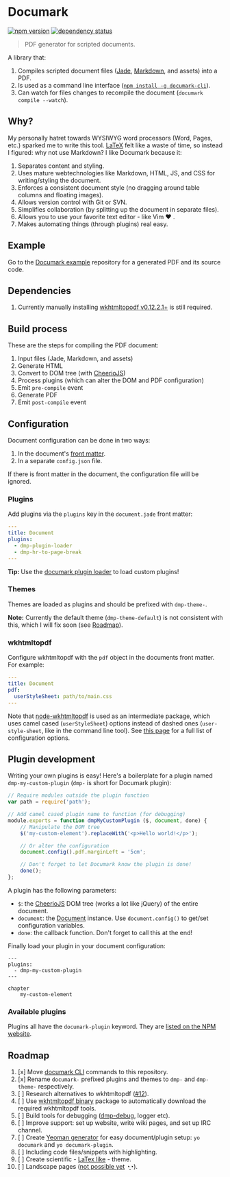 # Documark

[![npm version](https://badge.fury.io/js/documark.svg)](http://badge.fury.io/js/documark)
[![dependency status](https://david-dm.org/documark/documark.svg)](https://david-dm.org/documark)

> PDF generator for scripted documents.

A library that:

1. Compiles scripted document files ([Jade][jade], [Markdown][markdown], and assets) into a PDF.
2. Is used as a command line interface ([`npm install -g documark-cli`][documark-cli]).
3. Can watch for files changes to recompile the document (`documark compile --watch`).

## Why?

My personally hatret towards WYSIWYG word processors (Word, Pages, etc.) sparked me to write this tool. [LaTeX][latex] felt like a waste of time, so instead I figured: why not use Markdown? I like Documark because it:

1. Separates content and styling.
2. Uses mature webtechnologies like Markdown, HTML, JS, and CSS for writing/styling the document.
3. Enforces a consistent document style (no dragging around table columns and floating images).
4. Allows version control with Git or SVN.
5. Simplifies collaboration (by splitting up the document in separate files).
6. Allows you to use your favorite text editor - like Vim ❤ .
7. Makes automating things (through plugins) real easy.

## Example

Go to the [Documark example][documark-example] repository for a generated PDF and its source code.

## Dependencies

1. Currently manually installing [wkhtmltopodf v0.12.2.1+][wkhtmltopdf-install] is still required.

## Build process

These are the steps for compiling the PDF document:

1. Input files (Jade, Markdown, and assets)
2. Generate HTML
3. Convert to DOM tree (with [CheerioJS][cheeriojs])
3. Process plugins (which can alter the DOM and PDF configuration)
4. Emit `pre-compile` event
5. Generate PDF
6. Emit `post-compile` event

## Configuration

Document configuration can be done in two ways:

1. In the document's [front matter][front-matter].
2. In a separate `config.json` file.

If there is front matter in the document, the configuration file will be ignored.

### Plugins

Add plugins via the `plugins` key in the `document.jade` front matter:

```yaml
---
title: Document
plugins:
  - dmp-plugin-loader
  - dmp-hr-to-page-break
---
```

__Tip:__ Use the [documark plugin loader][dmp-plugin-loader] to load custom plugins!

### Themes

Themes are loaded as plugins and should be prefixed with `dmp-theme-`.

__Note:__ Currently the default theme (`dmp-theme-default`) is not consistent with this, which I will fix soon (see [Roadmap](#user-content-roadmap)).

### wkhtmltopdf

Configure wkhtmltopdf with the `pdf` object in the documents front matter. For example:

```yaml
---
title: Document
pdf:
  userStyleSheet: path/to/main.css
---
```

Note that [node-wkhtmltopdf][node-wkhtmltopdf] is used as an intermediate package, which uses camel cased (`userStyleSheet`) options instead of dashed ones (`user-style-sheet`, like in the command line tool). See [this page][wkhtmltopdf-options] for a full list of configuration options.

## Plugin development

Writing your own plugins is easy! Here's a boilerplate for a plugin named `dmp-my-custom-plugin` (`dmp-` is short for Documark plugin):

```js
// Require modules outside the plugin function
var path = require('path');

// Add camel cased plugin name to function (for debugging)
module.exports = function dmpMyCustomPlugin ($, document, done) {
	// Manipulate the DOM tree
	$('my-custom-element').replaceWith('<p>Hello world!</p>');

	// Or alter the configuration
	document.config().pdf.marginLeft = '5cm';

	// Don't forget to let Documark know the plugin is done!
	done();
};
```

A plugin has the following parameters:

- `$`: the [CheerioJS][cheeriojs] DOM tree (works a lot like jQuery) of the entire document.
- `document`: the [Document][lib-document] instance. Use `document.config()` to get/set configuration variables.
- `done`: the callback function. Don't forget to call this at the end!

Finally load your plugin in your document configuration:

```jade
---
plugins:
  - dmp-my-custom-plugin
---

chapter
	my-custom-element
```

### Available plugins

Plugins all have the `documark-plugin` keyword. They are [listed on the NPM website][documark-plugins].

## Roadmap

1. [x] Move [documark CLI][documark-cli] commands to this repository.
1. [x] Rename `documark-` prefixed plugins and themes to `dmp-` and `dmp-theme-` respectively.
1. [ ] Research alternatives to wkhtmltopdf ([#12][issue-12]).
1. [ ] Use [wkhtmltopdf binary][wkhtmltopdf-binary] package to automatically download the required wkhtmltopdf tools.
1. [ ] Build tools for debugging ([dmp-debug][dmp-debug], logger etc).
1. [ ] Improve support: set up website, write wiki pages, and set up IRC channel.
1. [ ] Create [Yeoman generator][yeoman-generator] for easy document/plugin setup: `yo documark` and `yo documark-plugin`.
1. [ ] Including code files/snippets with highlighting.
1. [ ] Create scientific - [LaTex like][latex-theme] - theme.
1. [ ] Landscape pages ([not possible yet][wkhtmltopdf-page-options-issue] ◔̯◔).

[jade]: http://jade-lang.com/
[markdown]: http://daringfireball.net/projects/markdown/syntax
[latex]: http://www.latex-project.org/
[documark-cli]: https://www.npmjs.com/package/documark-cli
[documark-example]: https://github.com/documark/documark-example
[wkhtmltopdf-install]: http://wkhtmltopdf.org/downloads.html
[cheeriojs]: https://www.npmjs.com/package/cheerio
[front-matter]: https://github.com/jxson/front-matter#example
[dmp-plugin-loader]: https://www.npmjs.com/package/dmp-plugin-loader
[lib-document]: https://github.com/documark/documark/blob/master/lib/document.js
[documark-plugins]: https://www.npmjs.com/browse/keyword/documark-plugin
[node-wkhtmltopdf]: https://www.npmjs.com/package/wkhtmltopdf
[wkhtmltopdf-options]: http://wkhtmltopdf.org/usage/wkhtmltopdf.txt
[issue-12]: https://github.com/documark/documark/issues/12
[wkhtmltopdf-binary]: https://www.npmjs.com/package/wkhtmltopdf-binary
[yeoman-generator]: https://www.npmjs.com/package/yo
[dmp-debug]: https://www.npmjs.com/package/dmp-debug
[latex-theme]: https://www.sharelatex.com/templates/thesis/norwegian-university-of-science-and-technology
[wkhtmltopdf-page-options-issue]: https://github.com/wkhtmltopdf/wkhtmltopdf/issues/2233
